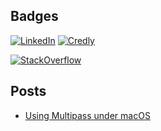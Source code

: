 ## Badges

[![LinkedIn](https://img.shields.io/badge/LinkedIn-Yury%20Bayda-blue?style=flat&logo=LinkedIn&logoColor=white)](https://www.linkedin.com/in/yury-bayda/)
[![Credly](https://img.shields.io/badge/Credly-Yury%20Bayda-orange?style=flat&logo=Credly&logoColor=white)](https://www.credly.com/users/yury-bayda/badges)

[![StackOverflow](https://stackexchange.com/users/flair/2912684.png)](https://stackexchange.com/users/2912684/yury-bayda?tab=accounts)

## Posts

- [Using Multipass under macOS](multipass-macos.md)

